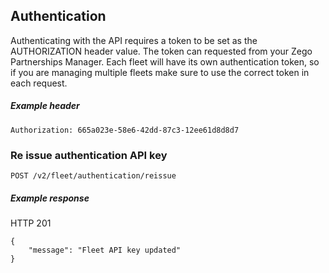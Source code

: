 ## Authentication

Authenticating with the API requires a token to be set as the AUTHORIZATION header value. The token can requested from your Zego Partnerships Manager. Each fleet will have its own authentication token, so if you are managing multiple fleets make sure to use the correct token in each request.

##### Example header

```
Authorization: 665a023e-58e6-42dd-87c3-12ee61d8d8d7
```

### Re issue authentication API key

`POST /v2/fleet/authentication/reissue`

##### Example response

HTTP 201

```
{
    "message": "Fleet API key updated"
}
```